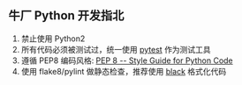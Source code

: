 ## 牛厂 Python 开发指北

1. 禁止使用 Python2
2. 所有代码必须被测试过，统一使用 [pytest](https://pytest.org/) 作为测试工具
3. 遵循 PEP8 编码风格: [PEP 8 -- Style Guide for Python Code](https://www.python.org/dev/peps/pep-0008/)
5. 使用 flake8/pylint 做静态检查，推荐使用 [black](https://github.com/ambv/black) 格式化代码

